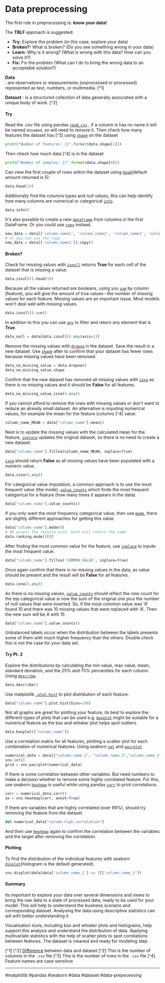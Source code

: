 # Data preprocessing 

The first rule in preprocessing is: **know your data!**

The **TBLF** approach is suggested:
+ **Try:** Explore the problem (in this case, explore your data)
+ **Broken?:** What is broken? (Do you see something wrong in your data)
+ **Learn:** Why is it wrong? (What is wrong with this data? How can you solve it?)
+ **Fix:** Fix the problem (What can I do to bring the wrong data to an acceptable solution?)

**Data**  
: are observations or measurements (unprocessed or processed) represented as text, numbers, or multimedia. [^1]

**Dataset**
: is a structured collection of data generally associated with a unique body of work. [^2]

#### Try

Read the .csv file using pandas [`read_csv`](https://pandas.pydata.org/pandas-docs/stable/reference/api/pandas.read_csv.html#pandas-read-csv) , if a column is has no name it will be named `Unnamed`, so will need to remove it. Then check how many features the dataset has [^3] using [`shape`](https://pandas.pydata.org/pandas-docs/stable/reference/api/pandas.DataFrame.shape.html) on the dataset

```python
print("Number of features: {}".format(data.shape[1]))
```

Then check how much data [^4] is in the dataset 

```python
print("Number of samples: {}".format(data.shape[0]))
```

Can view the first couple of rows within the dataset using [`head`](https://pandas.pydata.org/pandas-docs/stable/reference/api/pandas.DataFrame.head.html?highlight=head#pandas.DataFrame.head)(default amount returned is 5).

```python
data.head(10)
```

Additionally find the columns types and null values, this can help identify how many columns are numerical or categorical [`info`](https://pandas.pydata.org/pandas-docs/stable/reference/api/pandas.DataFrame.info.html).

```python
data.info()
```

It's also possible to create a new [`dataframe`](https://pandas.pydata.org/pandas-docs/stable/reference/api/pandas.DataFrame.html) from columns in the first DataFrame. Or you could use [`copy`](https://pandas.pydata.org/pandas-docs/stable/reference/api/pandas.DataFrame.copy.html) instead.

```python
new_data = data[['column_name1', 'column_name2', 'column_name3', 'column_name4']]
# or you can use the copy
new_data = data[['column_name1']].copy()
```

#### Broken?

Check for missing values with [`isnull`](https://pandas.pydata.org/pandas-docs/stable/reference/api/pandas.DataFrame.isnull.html#pandas.DataFrame.isnull) returns **True** for each cell of the dataset that is missing a value.

```python
data.isnull().head(10)
```

Because all the values returned are booleans, using you [`sum`](https://pandas.pydata.org/pandas-docs/stable/reference/api/pandas.DataFrame.sum.html?highlight=sum#pandas.DataFrame.sum) by column (feature), you will give the amount of true values--the number of missing values for each feature. Missing values are an important issue. Most models won't deal well with missing values.

```python
data.isnull().sum()
```

In addition to this you can use [`any`](https://pandas.pydata.org/pandas-docs/stable/reference/api/pandas.DataFrame.any.html#pandas.DataFrame.any) to filter and return any element that is **True**.

```python
data_null = data[data.isnull().any(axis=1)]
```

Remove the missing values with [`dropna`](https://pandas.pydata.org/pandas-docs/stable/reference/api/pandas.DataFrame.dropna.html?highlight=dropna#pandas.DataFrame.dropna) in the dataset. Save the result in a new dataset. Use [`shape`](https://pandas.pydata.org/pandas-docs/stable/reference/api/pandas.DataFrame.shape.html?highlight=shape#pandas.DataFrame.shape) after to confirm that your dataset has fewer rows because missing values have been removed.

```python
data_no_missing_value = data.dropna()
data_no_missing_value.shape
```

Confirm that the new dataset has removed all missing values with [`isna`](https://pandas.pydata.org/pandas-docs/stable/reference/api/pandas.DataFrame.isna.html#pandas.DataFrame.isna) as there is no missing values and it should be **False** for all features.

```python
data_no_missing_value.isna().any()
```

If you cannot afford to remove the rows with missing values or don't want to reduce an already small dataset. An alternative is imputing numerical values, for example the mean for the feature (column) [^4] value.

```python
column_name_MEAN = data["column_name"].mean()
```

Next is to update the missing values with the calculated mean for the feature, [`inplace`](https://pandas.pydata.org/pandas-docs/stable/reference/api/pandas.DataFrame.fillna.html?highlight=fillna#pandas.DataFrame.fillna)  updates the original dataset, so there is no need to create a new dataset.

```python
data["column_name"].fillna(column_name_MEAN, inplace=True)
```

[`isna`](https://pandas.pydata.org/pandas-docs/stable/reference/api/pandas.DataFrame.isna.html#pandas.DataFrame.isna) should return **False** as all missing values have been populated with a numeric value.

```python
data.isna().any()
```

For categorical value imputation, a common approach is to use the most frequent value (the mode). [`value_counts`](https://pandas.pydata.org/pandas-docs/stable/reference/api/pandas.Series.value_counts.html#pandas.Series.value_counts) which finds the most frequent categorical for a feature (how many times it appears in the data).

```python
data["column_name"].value_counts()
```

If you only want the *most* frequency categorical value, then use [`mode`](https://pandas.pydata.org/pandas-docs/stable/reference/api/pandas.DataFrame.mode.html?highlight=mode#pandas.DataFrame.mode), there are slightly different approaches for getting this value.

```python
data["column_name"].mode(0)
# OR access the feature with, both will return the same
data.ranking.mode()[0]
```

After finding the most common value for the feature, use [`inplace`](https://pandas.pydata.org/pandas-docs/stable/reference/api/pandas.DataFrame.fillna.html?highlight=fillna#pandas.DataFrame.fillna) to inpute the most frequent value.

```python
data["column_name"].fillna('COMMON_VALUE', inplace=True)
```

Once again confirm that there is no missing values in the data, as value should be present and the result will be **False** for all features.

```python
data.isna().any()
```

As there is no missing values, [`value_counts`](https://pandas.pydata.org/pandas-docs/stable/reference/api/pandas.Series.value_counts.html#pandas.Series.value_counts) should reflect the new count for the top categorical value is now the sum of the original one plus the number of null values that were inserted. So, if the most common value was 'A' found 10 and there was 10 missing values that were replaced with 'A'. Then the new sum will be A with 15

```python
data["column_name"].value_counts()
```

Unbalanced labels occur when the distribution between the labels presents some of them with much higher frequency than the others. Double check this is not the case for your data set.

#### Try Pt. 2

Explore the distributions by calculating the min value, max value, mean, standard deviation, and the 25% and 75% percentiles for each column. Using [`describe`](https://pandas.pydata.org/pandas-docs/stable/reference/api/pandas.DataFrame.describe.html?highlight=describe#pandas.DataFrame.describe).

```python
data.describe()
```

Use matplotlib  [`.plot.hist`](https://matplotlib.org/stable/api/_as_gen/matplotlib.pyplot.hist.html) to plot distribution of each feature.

```python
data["column_name"].plot.hist(bins=100)
```

Not all graphs are great for plotting your feature, its best to explore the different types of plots that can be used e.g. [`boxplot`](https://matplotlib.org/stable/api/_as_gen/matplotlib.pyplot.boxplot.html) might be suitable for a numerical feature as the box and whisker plot helps spot outliers.

```python
data.boxplot(["column_name"])
```

Use a correlation matrix for all features, plotting a scatter plot for each combination of numerical features. Using seaborn [`set`](https://seaborn.pydata.org/generated/seaborn.set.html) and [`pairplot`](https://seaborn.pydata.org/generated/seaborn.pairplot.html)

```python
numerical_data = data[["column_name_1", "column_name_2","column_name_3","column_name_4"]]
sns.set()
grid = sns.pairplot(numerical_data)
```

If there is some correlation between other variables. But need numbers to make a decision whether to remove some highly correlated feature. For this, use seaborn [`heatmap`](https://seaborn.pydata.org/generated/seaborn.heatmap.html) is useful while using pandas [`corr`](https://pandas.pydata.org/pandas-docs/stable/reference/api/pandas.DataFrame.corr.html?highlight=corr#pandas.DataFrame.corr) to print correlations.

```python
corr = numerical_data.corr()
ax = sns.heatmap(corr, annot=True)
```

If there are variables that are highly correlated (over 99%), should try removing the feature from the dataset.

```python
del numerical_data["column_high_correlation"]
```

And then use [`heatmap`]() again to confirm the correlation between the variables and the target after removing the correlation.

#### Plotting

To find the distribution of the individual features with seaborn [`displot`](https://seaborn.pydata.org/generated/seaborn.displot.html)(histogram is the default generated).

```python
sns.displot(data[data['column_name_1'] == ?]['column_name_2'])
```

#### Summary

Its important to explore your data over several dimensions and views to bring the raw data to a state of processed data, ready to be used for your model. This will help to understand the business scenario and corresponding dataset. Analysing the data using descriptive statistics can aid with better understanding it.

Visualisation tools, including box and whisker plots and histograms, help support this analysis and understand the distribution of data. Applying multivariate statistics with the help of scatter plots to spot correlations between features. The dataset is cleaned and ready for modeling step.

[^1] [^2] [Difference](https://www.usgs.gov/faqs/what-are-differences-between-data-dataset-and-database) between data and dataset
[^2] This is the number of columns in the `.csv` file
[^3] This is the number of rows in the `.csv` file
[^4] Feature names are case sensitive

---

#matplotlib #pandas #seaborn #data #dataset #data-prepocessing